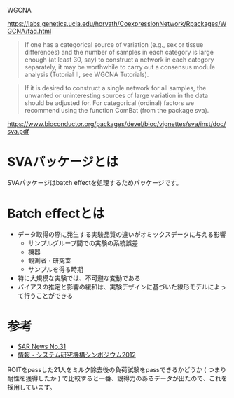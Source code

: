 WGCNA

https://labs.genetics.ucla.edu/horvath/CoexpressionNetwork/Rpackages/WGCNA/faq.html


> If one has a categorical source of variation (e.g., sex or tissue differences) and the number of samples in each category is large enough (at least 30, say) to construct a network in each category separately, it may be worthwhile to carry out a consensus module analysis (Tutorial II, see WGCNA Tutorials). 

> If it is desired to construct a single network for all samples, the unwanted or uninteresting sources of large variation in the data should be adjusted for. For categorical (ordinal) factors we recommend using the function ComBat (from the package sva).


https://www.bioconductor.org/packages/devel/bioc/vignettes/sva/inst/doc/sva.pdf

# SVAパッケージとは
SVAパッケージはbatch effectを処理するためパッケージです。


# Batch effectとは

* データ取得の際に発生する実験品質の違いがオミックスデータに与える影響
	* サンプルグループ間での実験の系統誤差
	* 機器
	* 観測者・研究室
	* サンプルを得る時期
* 特に大規模な実験では、不可避な変動である
* バイアスの推定と影響の緩和は、実験デザインに基づいた線形モデルによって行うことができる


# 参考
* [SAR News No.31](http://bukai.pharm.or.jp/bukai_kozo/SARNews/SARNews_31.pdf)
* [情報・システム研究機構シンポジウム2012](http://www.iwlab.org/our-lab/our-staff/yy/sympo/20121109)

ROITをpassした21人をミルク除去後の負荷試験をpassできるかどうか ( つまり耐性を獲得したか ) で比較すると一番、説得力のあるデータが出たので、これを採用しています。

